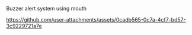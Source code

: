 Buzzer alert system using mouth



https://github.com/user-attachments/assets/0cadb565-0c7a-4cf7-bd57-3c9229721a7e




